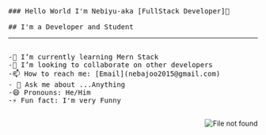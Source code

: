 <pre>
### Hello World I'm Nebiyu-aka [FullStack Developer]👋

## I'm a Developer and Student
<hr/>
-🌱 I’m currently learning Mern Stack
-👯 I’m looking to collaborate on other developers
-📫 How to reach me: [Email](nebajoo2015@gmail.com)
- 💬 Ask me about ...Anything
-😄 Pronouns: He/Him
-⚡ Fun fact: I'm very Funny

</pre>
<img ser="https://www.google.com/url?sa=i&url=https%3A%2F%2Fvideoplasty.com%2Fstock-animation%2Fmidnight-coding-late-night-session-lofi-animation-28139&psig=AOvVaw3rhDqXwnsxn5p-0qeStrYV&ust=1672910117594000&source=images&cd=vfe&ved=0CBAQjRxqFwoTCPC1oYTKrfwCFQAAAAAdAAAAABAI" alt="File not found" align="right"/>
<!--
**Nebajooo/Nebajooo** is a ✨ _special_ ✨ repository because its `README.md` (this file) appears on your GitHub profile.

Here are some ideas to get you started:

- 🔭 I’m currently working on ...
- 🌱 I’m currently learning ...
- 👯 I’m looking to collaborate on ...
- 🤔 I’m looking for help with ...
- 💬 Ask me about ...
- 📫 How to reach me: ...
- 😄 Pronouns: ...
- ⚡ Fun fact: ...
-->
